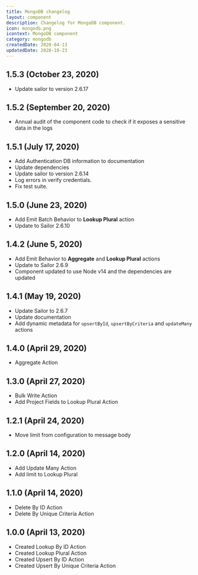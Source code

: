 ```yaml
---
title: MongoDB changelog
layout: component
description: Changelog for MongoDB component.
icon: mongodb.png
icontext: MongoDB component
category: mongodb
createdDate: 2020-04-13
updatedDate: 2020-10-23
---
```


## 1.5.3 (October 23, 2020)

* Update sailor to version 2.6.17

## 1.5.2 (September 20, 2020)

* Annual audit of the component code to check if it exposes a sensitive data in the logs

## 1.5.1 (July 17, 2020)

* Add Authentication DB information to documentation
* Update dependencies
* Update sailor to version 2.6.14
* Log errors in verify credentials.
* Fix test suite.

## 1.5.0 (June 23, 2020)

* Add Emit Batch Behavior to **Lookup Plural** action
* Update to Sailor 2.6.10

## 1.4.2 (June 5, 2020)

* Add Emit Behavior to **Aggregate** and **Lookup Plural** actions
* Update to Sailor 2.6.9
* Component updated to use Node v14 and the dependencies are updated

## 1.4.1 (May 19, 2020)

*   Update Sailor to 2.6.7
*   Update documentation
*   Add dynamic metadata for `upsertById`, `upsertByCriteria` and `updateMany` actions

## 1.4.0 (April 29, 2020)

*   Aggregate Action

## 1.3.0 (April 27, 2020)

*   Bulk Write Action
*   Add Project Fields to Lookup Plural Action

## 1.2.1 (April 24, 2020)

*   Move limit from configuration to message body

## 1.2.0 (April 14, 2020)

*   Add Update Many Action
*   Add limit to Lookup Plural

## 1.1.0 (April 14, 2020)

*   Delete By ID Action
*   Delete By Unique Criteria Action

## 1.0.0 (April 13, 2020)

*   Created Lookup By ID Action
*   Created Lookup Plural Action
*   Created Upsert By ID Action
*   Created Upsert By Unique Criteria Action
